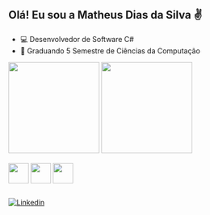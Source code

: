 ## Olá! Eu sou a Matheus Dias da Silva ✌️

- 💻 Desenvolvedor de Software C#
- 📓 Graduando 5 Semestre de Ciências da Computação

<div>
  <img height="180em" src="https://github-readme-stats.vercel.app/api?username=MDSxX&show_icons=true&theme=dark">
  <img height="180em" src="https://github-readme-stats.vercel.app/api/top-langs/?username=MDSxX&layout=compact&theme=dark">
</div>

<div style="display: inline_block"><br>
  <img align="center" heigth="30" width="40" src="https://cdn.jsdelivr.net/gh/devicons/devicon@latest/icons/csharp/csharp-original.svg" />
  <img align="center" heigth="30" width="40" src="https://cdn.jsdelivr.net/gh/devicons/devicon@latest/icons/dotnetcore/dotnetcore-original.svg" />
  <img align="center" heigth="30" width="40" src="https://cdn.jsdelivr.net/gh/devicons/devicon@latest/icons/mysql/mysql-original-wordmark.svg" />
</div>

##
[![Linkedin](https://img.shields.io/badge/LinkedIn-0077B5?style=for-the-badge&logo=linkedin&logoColor=white)](https://www.linkedin.com/in/matheus-dias-da-silva-2158b5181/)

